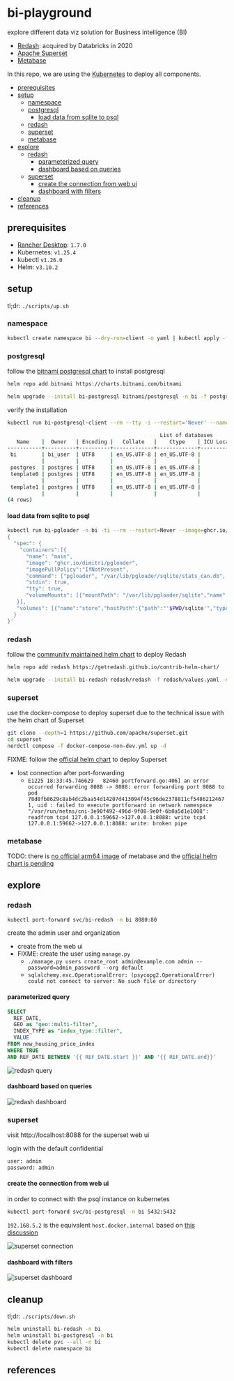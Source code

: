 # bi-playground <!-- omit in toc -->

explore different data viz solution for Business intelligence (BI)

- [Redash](https://redash.io): acquired by Databricks in 2020
- [Apache Superset](https://superset.apache.org)
- [Metabase](https://www.metabase.com)

In this repo, we are using the [Kubernetes](https://kubernetes.io/) to deploy all components.

- [prerequisites](#prerequisites)
- [setup](#setup)
  - [namespace](#namespace)
  - [postgresql](#postgresql)
    - [load data from sqlite to psql](#load-data-from-sqlite-to-psql)
  - [redash](#redash)
  - [superset](#superset)
  - [metabase](#metabase)
- [explore](#explore)
  - [redash](#redash-1)
    - [parameterized query](#parameterized-query)
    - [dashboard based on queries](#dashboard-based-on-queries)
  - [superset](#superset-1)
    - [create the connection from web ui](#create-the-connection-from-web-ui)
    - [dashboard with filters](#dashboard-with-filters)
- [cleanup](#cleanup)
- [references](#references)

## prerequisites

- [Rancher Desktop](https://github.com/rancher-sandbox/rancher-desktop): `1.7.0`
- Kubernetes: `v1.25.4`
- kubectl `v1.26.0`
- Helm: `v3.10.2`

## setup

tl;dr: `./scripts/up.sh`

### namespace

```sh
kubectl create namespace bi --dry-run=client -o yaml | kubectl apply -f -
```

### postgresql

follow the [bitnami postgresql chart](https://github.com/bitnami/charts/tree/master/bitnami/postgresql) to install postgresql

```sh
helm repo add bitnami https://charts.bitnami.com/bitnami
```

```sh
helm upgrade --install bi-postgresql bitnami/postgresql -n bi -f postgresql/values.yaml
```

verify the installation

```sh
kubectl run bi-postgresql-client --rm --tty -i --restart='Never' --namespace bi --image docker.io/bitnami/postgresql:15.0.0-debian-11-r3 --env="PGPASSWORD=bi_password" -- psql --host bi-postgresql -U bi_user -d bi -p 5432 -c "\l"
```

```sh
                                                 List of databases
   Name    |  Owner   | Encoding |   Collate   |    Ctype    | ICU Locale | Locale Provider |   Access privileges
-----------+----------+----------+-------------+-------------+------------+-----------------+-----------------------
 bi        | bi_user  | UTF8     | en_US.UTF-8 | en_US.UTF-8 |            | libc            | =Tc/bi_user          +
           |          |          |             |             |            |                 | bi_user=CTc/bi_user
 postgres  | postgres | UTF8     | en_US.UTF-8 | en_US.UTF-8 |            | libc            |
 template0 | postgres | UTF8     | en_US.UTF-8 | en_US.UTF-8 |            | libc            | =c/postgres          +
           |          |          |             |             |            |                 | postgres=CTc/postgres
 template1 | postgres | UTF8     | en_US.UTF-8 | en_US.UTF-8 |            | libc            | =c/postgres          +
           |          |          |             |             |            |                 | postgres=CTc/postgres
(4 rows)
```

#### load data from sqlite to psql

```sh
kubectl run bi-pgloader -n bi -ti --rm --restart=Never --image=ghcr.io/dimitri/pgloader --overrides='
{
  "spec": {
    "containers":[{
      "name": "main",
      "image": "ghcr.io/dimitri/pgloader",
      "imagePullPolicy":"IfNotPresent",
      "command": ["pgloader", "/var/lib/pgloader/sqlite/stats_can.db", "postgresql://bi_user:bi_password@bi-postgresql/bi"],
      "stdin": true,
      "tty": true,
      "volumeMounts": [{"mountPath": "/var/lib/pgloader/sqlite","name": "store"}]
   }],
   "volumes": [{"name":"store","hostPath":{"path":"'$PWD/sqlite'","type":"Directory"}}]
  }
}'
```

### redash

follow the [community maintained helm chart](https://github.com/getredash/contrib-helm-chart) to deploy Redash

```sh
helm repo add redash https://getredash.github.io/contrib-helm-chart/
```

```sh
helm upgrade --install bi-redash redash/redash -f redash/values.yaml -n bi
```

### superset

use the docker-compose to deploy superset due to the technical issue with the helm chart of Superset

```sh
git clone --depth=1 https://github.com/apache/superset.git
cd superset
nerdctl compose -f docker-compose-non-dev.yml up -d
```

FIXME: follow the [official helm chart](https://superset.apache.org/docs/installation/running-on-kubernetes/) to deploy Superset

- lost connection after port-forwarding
  - `E1225 18:33:45.746629   82460 portforward.go:406] an error occurred forwarding 8088 -> 8088: error forwarding port 8088 to pod 78d8fb8629c8ab4dc2baa54d14207d413094f45c96de2378811cf54862124671, uid : failed to execute portforward in network namespace "/var/run/netns/cni-3e90f492-496d-9f08-9e0f-6b0a5d1e1008": readfrom tcp4 127.0.0.1:59662->127.0.0.1:8088: write tcp4 127.0.0.1:59662->127.0.0.1:8088: write: broken pipe`

### metabase

TODO: there is [no official arm64 image](https://github.com/metabase/metabase/issues/13119) of metabase and the [official helm chart is pending](https://github.com/metabase/metabase/pull/16603)

## explore

### redash

```sh
kubectl port-forward svc/bi-redash -n bi 8080:80
```

create the admin user and organization

- create from the web ui
- FIXME: create the user using `manage.py`
  - `./manage.py users create_root admin@example.com admin --password=admin_password --org default`
  - `sqlalchemy.exc.OperationalError: (psycopg2.OperationalError) could not connect to server: No such file or directory`

#### parameterized query

```sql
SELECT
  REF_DATE,
  GEO as "geo::multi-filter",
  INDEX_TYPE as "index_type::filter",
  VALUE
FROM new_housing_price_index
WHERE TRUE
AND REF_DATE BETWEEN '{{ REF_DATE.start }}' AND '{{ REF_DATE.end}}'
```

![redash query](assets/redash_query.png)

#### dashboard based on queries

![redash dashboard](assets/redash_dashboard.png)

### superset

visit http://localhost:8088 for the superset web ui

login with the default confidential

```sh
user: admin
password: admin
```

#### create the connection from web ui

in order to connect with the psql instance on kubernetes

```sh
kubectl port-forward svc/bi-postgresql -n bi 5432:5432
```

`192.168.5.2` is the equivalent `host.docker.internal` based on [this discussion](https://github.com/containerd/nerdctl/issues/747)

![superset connection](assets/superset_connection.png)

#### dashboard with filters

![superset dashboard](./assets/superset_dashboard.png)

## cleanup

tl;dr: `./scripts/down.sh`

```sh
helm uninstall bi-redash -n bi
helm uninstall bi-postgresql -n bi
kubectl delete pvc --all -n bi
kubectl delete namespace bi
```

## references
